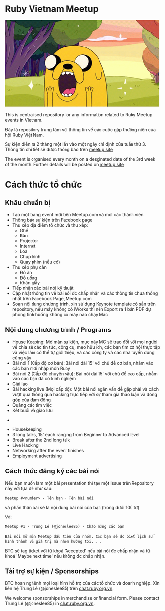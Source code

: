 # Ruby Vietnam Meetup

![Screenshot](https://github.com/ruby-vietnam/meetup/blob/master/sweeeet.gif)

This is centralised repository for any information related to Ruby Meetup events in Vietnam.

Đây là repository trung tâm với thông tin về các cuộc gặp thường niên của hội Ruby Việt Nam.

Sự kiện diễn ra 2 tháng một lần vào một ngày chỉ định của tuần thứ 3. Thông tin chi tiết sẽ được thông báo trên [meetup site](http://meetup.ruby.org.vn)

The event is organised every month on a desginated date of the 3rd week of the month. Further details will be posted on [meetup site](http://meetup.ruby.org.vn)

# Cách thức tổ chức

## Khâu chuẩn bị

* Tạo một trang event mới trên Meetup.com và mời các thành viên
* Thông báo sự kiện trên Facebook page
* Thu xếp địa điểm tổ chức và thu xếp:
  * Ghế
  * Bàn
  * Projector
  * Internet
  * Loa
  * Chụp hình
  * Quay phim (nếu có)
* Thu xếp phụ cần
  * Đồ ăn
  * Đồ uống
  * Khăn giấy
* Tiếp nhận các bài nói kỹ thuật
* Cập nhật thông tin về bài nói đc chấp nhận và các thông tin chưa thống nhất trên Facebook Page, Meetup.com
* Soạn nội dung chương trình, xin sử dụng Keynote template có sẵn trên repository, nếu máy không có iWorks thì nên Export ra 1 bản PDF dự phòng tình huống không có máy nào chạy Mac 

## Nội dung chương trình / Programs

* House Keeping: Mở màn sự kiện, mục này MC sẽ trao đổi với mọi người về chia
sẻ các tin tức, công cụ, mẹo hữu ích, các bạn tìm cơ hội thực tập và việc làm
có thể tự giới thiệu, và các công ty và các nhà tuyển dụng cũng vậy
* Bài nói 1 (Cấp độ cơ bản): Bài nói dài 15' với chủ đề cơ bản, nhắm vào các
bạn mới nhập môn Ruby
* Bài nói 2 (Cấp độ chuyên sâu): Bài nói dài 15' với chủ đề cao cấp, nhắm vào
các bạn đã có kinh nghiệm
* Giải lao
* Bài hacking live (Mọi cấp độ): Một bài nói ngắn vấn đề gặp phải và cách vượt
qua thông qua hacking trực tiếp với sự tham gia thảo luận và đóng góp của đám đông
* Quảng cáo tìm việc
* Kết buổi và giao lưu

-

* Housekeeping
* 3 long talks, 15' each ranging from Beginner to Advanced level
* Break after the 2nd long talk
* Live Hacking
* Networking after the event finishes
* Employment advertising

## Cách thức đăng ký các bài nói

Nếu bạn muốn làm một bài presentation thì tạo một Issue trên Repository này với tựa đề
như sau:

```
Meetup #<number> - Tên bạn - Tên bài nói
```

và phần thân bài sẽ là nội dung bài nói của bạn (trong dưới 100 từ)

Vd:

```
Meetup #1 - Trung Lê (@joneslee85) - Chào mừng các bạn

Bài nói mở màn Meetup đầu tiên của nhóm. Các bạn sẽ đc biết lịch sử
hình thành và giá trị mà nhóm hướng tới. ...
```

BTC sẽ tag ticket với từ khoá 'Accepted' nếu bài nói đc chấp nhận và từ khoá 'Maybe next time' nếu không đc chấp nhận.

## Tài trợ sự kiện / Sponsorships

BTC hoan nghênh mọi loại hình hỗ trợ của các tổ chức và doanh nghiệp. Xin liên hệ Trung Lê (@joneslee85) trên [chat.ruby.org.vn](http://chat.ruby.org.vn).

We welcome sponsorships in merchandise or financial form. Please contact Trung Lê (@joneslee85) in [chat.ruby.org.vn](http://chat.ruby.org.vn).
